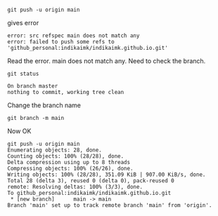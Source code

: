 
#
```shell
git push -u origin main
```

gives error
```shell
error: src refspec main does not match any
error: failed to push some refs to 'github_personal:indikaimk/indikaimk.github.io.git'
```

Read the error. main does not match any. 
Need to check the branch.
```shell
git status
```

```shell
On branch master
nothing to commit, working tree clean
```

Change the branch name
```shell
git branch -m main
```
Now OK
```shell
git push -u origin main
Enumerating objects: 28, done.
Counting objects: 100% (28/28), done.
Delta compression using up to 8 threads
Compressing objects: 100% (26/26), done.
Writing objects: 100% (28/28), 351.09 KiB | 907.00 KiB/s, done.
Total 28 (delta 3), reused 0 (delta 0), pack-reused 0
remote: Resolving deltas: 100% (3/3), done.
To github_personal:indikaimk/indikaimk.github.io.git
 * [new branch]      main -> main
Branch 'main' set up to track remote branch 'main' from 'origin'.

```

